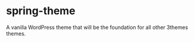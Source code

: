spring-theme
============

A vanilla WordPress theme that will be the foundation for all other 3themes themes.
